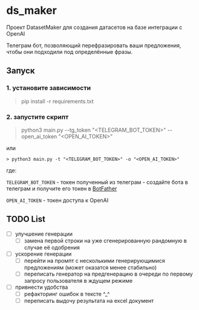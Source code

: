 # ds_maker

Проект DatasetMaker для создания датасетов на базе интеграции с OpenAI

Телеграм бот, позволяющий перефразировать ваши предложения, чтобы они подходили под определённые фразы.

## Запуск

### 1. устанoвите зависимости

> pip install -r requirements.txt

### 2. запустите скрипт

> python3 main.py --tg_token "<TELEGRAM_BOT_TOKEN>" --open_ai_token "<OPEN_AI_TOKEN>"

или

    > python3 main.py -t "<TELEGRAM_BOT_TOKEN>" -o "<OPEN_AI_TOKEN>"  

где:

`TELEGRAM_BOT_TOKEN` - токен полученный из телеграм - создайте бота в телеграм и получите его токен в [BotFather](https://t.me/BotFather)

`OPEN_AI_TOKEN` - токен доступа к OpenAI


## TODO List
- [ ] улучшение генерации
    - [ ] замена первой строки на уже сгенерированную рандомную в случае её одобрения
- [ ] ускорение генерации
    - [ ] перейти на промпт с несколькими генерирующимися предложениям (может оказатся менее стабильно)
    - [ ] переписать генератор на предгенерацию в очереди по первому запросу пользователя в ждущем режиме
- [ ] привнести удобства
    - [ ] рефакторинг ошибок в тексте ^_^
    - [ ] переписать выдочу результата на excel документ
